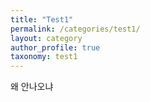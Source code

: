 ```yaml
---
title: "Test1"
permalink: /categories/test1/
layout: category
author_profile: true
taxonomy: test1
---
```


왜 안나오냐
